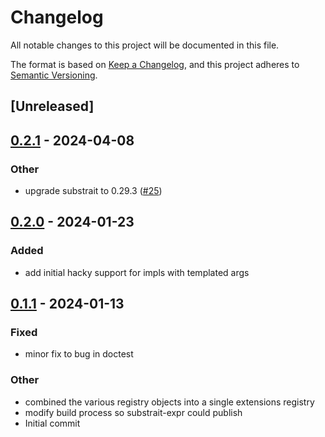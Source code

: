 # Changelog
All notable changes to this project will be documented in this file.

The format is based on [Keep a Changelog](https://keepachangelog.com/en/1.0.0/),
and this project adheres to [Semantic Versioning](https://semver.org/spec/v2.0.0.html).

## [Unreleased]

## [0.2.1](https://github.com/westonpace/substrait-expr/compare/substrait-expr-v0.2.0...substrait-expr-v0.2.1) - 2024-04-08

### Other
- upgrade substrait to 0.29.3 ([#25](https://github.com/westonpace/substrait-expr/pull/25))

## [0.2.0](https://github.com/westonpace/substrait-expr/compare/substrait-expr-v0.1.1...substrait-expr-v0.2.0) - 2024-01-23

### Added
- add initial hacky support for impls with templated args

## [0.1.1](https://github.com/westonpace/substrait-expr/compare/substrait-expr-v0.1.0...substrait-expr-v0.1.1) - 2024-01-13

### Fixed
- minor fix to bug in doctest

### Other
- combined the various registry objects into a single extensions registry
- modify build process so substrait-expr could publish
- Initial commit

